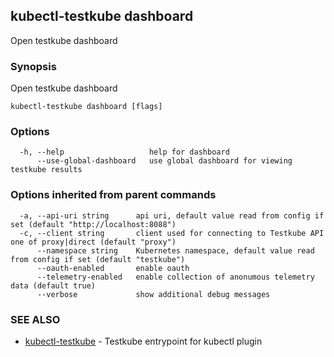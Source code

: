 ## kubectl-testkube dashboard

Open testkube dashboard

### Synopsis

Open testkube dashboard

```
kubectl-testkube dashboard [flags]
```

### Options

```
  -h, --help                   help for dashboard
      --use-global-dashboard   use global dashboard for viewing testkube results
```

### Options inherited from parent commands

```
  -a, --api-uri string      api uri, default value read from config if set (default "http://localhost:8088")
  -c, --client string       client used for connecting to Testkube API one of proxy|direct (default "proxy")
      --namespace string    Kubernetes namespace, default value read from config if set (default "testkube")
      --oauth-enabled       enable oauth
      --telemetry-enabled   enable collection of anonumous telemetry data (default true)
      --verbose             show additional debug messages
```

### SEE ALSO

* [kubectl-testkube](kubectl-testkube.md)	 - Testkube entrypoint for kubectl plugin

